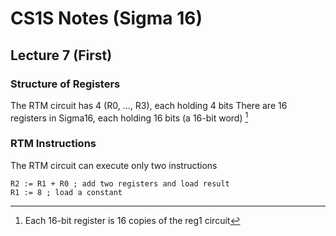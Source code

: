 # CS1S Notes (Sigma 16)
## Lecture 7 (First)
### Structure of Registers
The RTM circuit has 4 (R0, …, R3), each holding 4 bits 
There are 16 registers in Sigma16, each holding 16 bits (a
16-bit word) [^1]

### RTM Instructions
The RTM circuit can execute only two instructions
```
R2 := R1 + R0 ; add two registers and load result
R1 := 8 ; load a constant
```




[^1]: Each 16-bit register is 16 copies of the reg1 circuit
